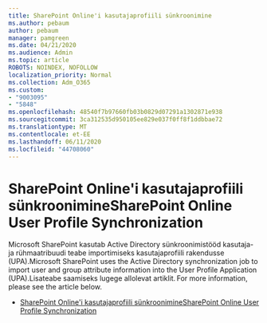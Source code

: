 ```yaml
---
title: SharePoint Online'i kasutajaprofiili sünkroonimine
ms.author: pebaum
author: pebaum
manager: pamgreen
ms.date: 04/21/2020
ms.audience: Admin
ms.topic: article
ROBOTS: NOINDEX, NOFOLLOW
localization_priority: Normal
ms.collection: Adm_O365
ms.custom:
- "9003095"
- "5848"
ms.openlocfilehash: 48540f7b97660fb03b0829d07291a1302871e938
ms.sourcegitcommit: 3ca312535d950105ee829e037f0ff8f1ddbbae72
ms.translationtype: MT
ms.contentlocale: et-EE
ms.lasthandoff: 06/11/2020
ms.locfileid: "44708060"
---
```

# <a name="sharepoint-online-user-profile-synchronization"></a><span data-ttu-id="2319f-102">SharePoint Online'i kasutajaprofiili sünkroonimine</span><span class="sxs-lookup"><span data-stu-id="2319f-102">SharePoint Online User Profile Synchronization</span></span>

<span data-ttu-id="2319f-103">Microsoft SharePoint kasutab Active Directory sünkroonimistööd kasutaja- ja rühmaatribuudi teabe importimiseks kasutajaprofiili rakendusse (UPA).</span><span class="sxs-lookup"><span data-stu-id="2319f-103">Microsoft SharePoint uses the Active Directory synchronization job to import user and group attribute information into the User Profile Application (UPA).</span></span><span data-ttu-id="2319f-104">Lisateabe saamiseks lugege allolevat artiklit.</span><span class="sxs-lookup"><span data-stu-id="2319f-104"> For more information, please see the article below.</span></span>

- [<span data-ttu-id="2319f-105">SharePoint Online'i kasutajaprofiili sünkroonimine</span><span class="sxs-lookup"><span data-stu-id="2319f-105">SharePoint Online User Profile Synchronization</span></span>](https://docs.microsoft.com/sharepoint/user-profile-sync)
